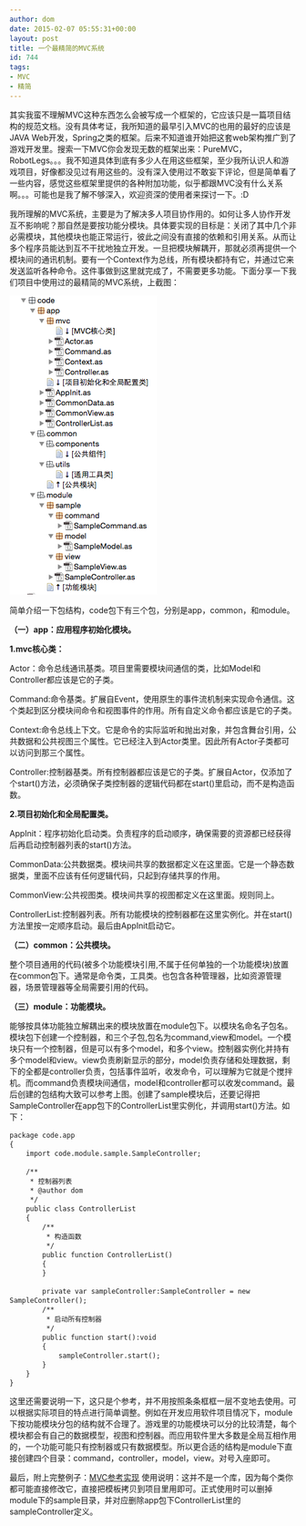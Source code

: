 ```yaml
---
author: dom
date: 2015-02-07 05:55:31+00:00
layout: post
title: 一个最精简的MVC系统
id: 744
tags:
- MVC
- 精简
---
```


其实我蛮不理解MVC这种东西怎么会被写成一个框架的，它应该只是一篇项目结构的规范文档。没有具体考证，我所知道的最早引入MVC的也用的最好的应该是JAVA Web开发，Spring之类的框架。后来不知道谁开始把这套web架构推广到了游戏开发里。搜索一下MVC你会发现无数的框架出来：PureMVC，RobotLegs。。。我不知道具体到底有多少人在用这些框架，至少我所认识人和游戏项目，好像都没见过有用这些的。没有深入使用过不敢妄下评论，但是简单看了一些内容，感觉这些框架里提供的各种附加功能，似乎都跟MVC没有什么关系啊。。。可能也是我了解不够深入，欢迎资深的使用者来探讨一下。:D

我所理解的MVC系统，主要是为了解决多人项目协作用的。如何让多人协作开发互不影响呢？那自然是要按功能分模块。具体要实现的目标是：关闭了其中几个非必需模块，其他模块也能正常运行，彼此之间没有直接的依赖和引用关系。从而让多个程序员能达到互不干扰地独立开发。一旦把模块解耦开，那就必须再提供一个模块间的通讯机制。要有一个Context作为总线，所有模块都持有它，并通过它来发送监听各种命令。这件事做到这里就完成了，不需要更多功能。下面分享一下我们项目中使用过的最精简的MVC系统，上截图：

[![MVC2](/uploads/2015/02/MVC2.png)](/uploads/2015/02/MVC2.png)



简单介绍一下包结构，code包下有三个包，分别是app，common，和module。

**（一）app：应用程序初始化模块。**

**1.mvc核心类：**


Actor：命令总线通讯基类。项目里需要模块间通信的类，比如Model和Controller都应该是它的子类。




Command:命令基类。扩展自Event，使用原生的事件流机制来实现命令通信。这个类起到区分模块间命令和视图事件的作用。所有自定义命令都应该是它的子类。




Context:命令总线上下文。它是命令的实际监听和抛出对象，并包含舞台引用，公共数据和公共视图三个属性。它已经注入到Actor类里。因此所有Actor子类都可以访问到那三个属性。




Controller:控制器基类。所有控制器都应该是它的子类。扩展自Actor，仅添加了个start()方法，必须确保子类控制器的逻辑代码都在start()里启动，而不是构造函数。




**2.项目初始化和全局配置类。**




AppInit：程序初始化启动类。负责程序的启动顺序，确保需要的资源都已经获得后再启动控制器列表的start()方法。




CommonData:公共数据类。模块间共享的数据都定义在这里面。它是一个静态数据类，里面不应该有任何逻辑代码，只起到存储共享的作用。




CommonView:公共视图类。模块间共享的视图都定义在这里面。规则同上。




ControllerList:控制器列表。所有功能模块的控制器都在这里实例化。并在start()方法里按一定顺序启动。最后由AppInit启动它。




**（二）common：公共模块。**




整个项目通用的代码(被多个功能模块引用,不属于任何单独的一个功能模块)放置在common包下。通常是命令类，工具类。也包含各种管理器，比如资源管理器，场景管理器等全局需要引用的代码。




**（三）module：功能模块。**




能够按具体功能独立解耦出来的模块放置在module包下。以模块名命名子包名。模块包下创建一个控制器，和三个子包,包名为command,view和model。一个模块只有一个控制器，但是可以有多个model，和多个view。控制器实例化并持有多个model和view。view负责刷新显示的部分，model负责存储和处理数据，剩下的全都是controller负责，包括事件监听，收发命令，可以理解为它就是个搅拌机。而command负责模块间通信，model和controller都可以收发command。最后创建的包结构大致可以参考上图。创建了sample模块后，还要记得把SampleController在app包下的ControllerList里实例化，并调用start()方法。如下：




    
    
    package code.app
    {
    	import code.module.sample.SampleController;
    
    	/**
    	 * 控制器列表
    	 * @author dom
    	 */
    	public class ControllerList
    	{
    		/**
    		 * 构造函数
    		 */		
    		public function ControllerList()
    		{
    		}
    
    		private var sampleController:SampleController = new SampleController();
    		/**
    		 * 启动所有控制器
    		 */		
    		public function start():void
    		{
    			sampleController.start();
    		}
    	}
    }


这里还需要说明一下，这只是个参考，并不用按照条条框框一层不变地去使用。可以根据实际项目的特点进行简单调整。例如在开发应用软件项目情况下，module下按功能模块分包的结构就不合理了。游戏里的功能模块可以分的比较清楚，每个模块都会有自己的数据模型，视图和控制器。而应用软件里大多数是全局互相作用的，一个功能可能只有控制器或只有数据模型。所以更合适的结构是module下直接创建四个目录：command，controller，model，view。对号入座即可。

最后，附上完整例子：[MVC参考实现](/uploads/2015/02/MVC参考实现.zip) 使用说明：这并不是一个库，因为每个类你都可能直接修改它，直接把模板拷贝到项目里用即可。正式使用时可以删掉module下的sample目录，并对应删除app包下ControllerList里的sampleController定义。
